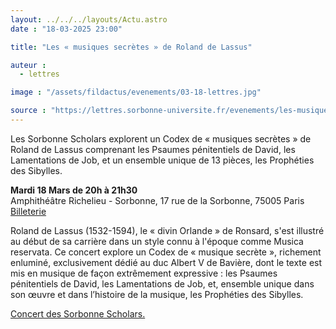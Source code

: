 ```yaml
---
layout: ../../../layouts/Actu.astro
date : "18-03-2025 23:00"

title: "Les « musiques secrètes » de Roland de Lassus"

auteur :
  - lettres

image : "/assets/fildactus/evenements/03-18-lettres.jpg"

source : "https://lettres.sorbonne-universite.fr/evenements/les-musiques-secretes-de-roland-de-lassus"
---
```


Les Sorbonne Scholars explorent un Codex de « musiques secrètes » de Roland de Lassus comprenant les Psaumes pénitentiels de David, les Lamentations de Job, et un ensemble unique de 13 pièces, les Prophéties des Sibylles.

__Mardi 18 Mars de 20h à 21h30__  
Amphithéâtre Richelieu - Sorbonne, 17 rue de la Sorbonne, 75005 Paris  
[Billeterie](https://www.billetweb.fr/les-musiques-secretes-de-roland-de-lassus)

Roland de Lassus (1532-1594), le « divin Orlande » de Ronsard, s'est illustré au début de sa carrière dans un style connu à l'époque comme Musica reservata. Ce concert explore un Codex de « musique secrète », richement enluminé, exclusivement dédié au duc Albert V de Bavière, dont le texte est mis en musique de façon extrêmement expressive : les Psaumes pénitentiels de David, les Lamentations de Job, et, ensemble unique dans son œuvre et dans l’histoire de la musique, les Prophéties des Sibylles.

[Concert des Sorbonne Scholars.](https://sorbonnescholars.sorbonne-universite.fr/)